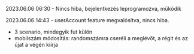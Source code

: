 2023.06.06 06:30 - 
Nincs hiba, bejelentkezés leprogramozva, működik

2023.06.06 14:43 - 
userAccount feature megvalósítva, nincs hiba.
- 3 scenario, mindegyik fut külön
- mobilszám módosítás: randomszámra cseréli a meglévőt, a régit és az újat a végén kiírja

